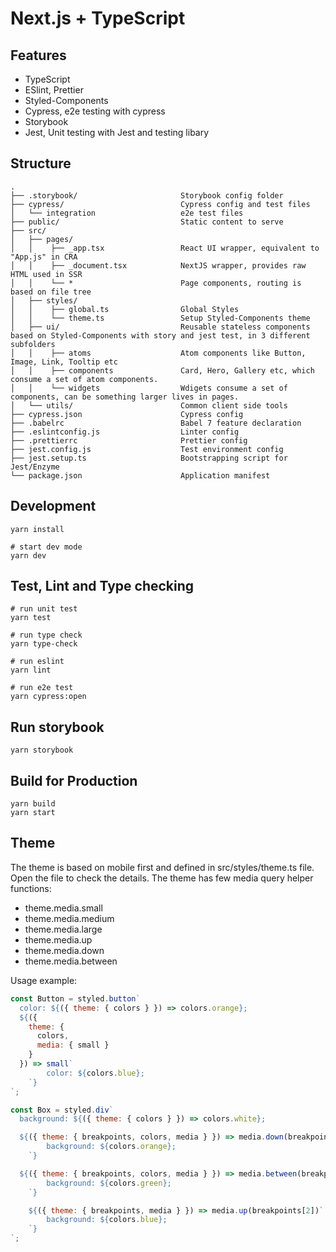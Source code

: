 # Next.js + TypeScript

## Features

- TypeScript
- ESlint, Prettier
- Styled-Components
- Cypress, e2e testing with cypress
- Storybook
- Jest, Unit testing with Jest and testing libary

## Structure

```raw
.
├── .storybook/                       Storybook config folder
├── cypress/                          Cypress config and test files
│   └── integration                   e2e test files
├── public/                           Static content to serve
├── src/
│   ├── pages/
│   │    ├── _app.tsx                 React UI wrapper, equivalent to "App.js" in CRA
│   │    ├── _document.tsx            NextJS wrapper, provides raw HTML used in SSR
│   │    └── *                        Page components, routing is based on file tree
│   ├── styles/
│   │    ├── global.ts                Global Styles
│   │    └── theme.ts                 Setup Styled-Components theme
│   ├── ui/                           Reusable stateless components based on Styled-Components with story and jest test, in 3 different subfolders
│   │    ├── atoms                    Atom components like Button, Image, Link, Tooltip etc
│   │    ├── components               Card, Hero, Gallery etc, which consume a set of atom components.
│   │    └── widgets                  Wdigets consume a set of components, can be something larger lives in pages.
│   └── utils/                        Common client side tools
├── cypress.json                      Cypress config
├── .babelrc                          Babel 7 feature declaration
├── .eslintconfig.js                  Linter config
├── .prettierrc                       Prettier config
├── jest.config.js                    Test environment config
├── jest.setup.ts                     Bootstrapping script for Jest/Enzyme
└── package.json                      Application manifest
```

## Development

```shell
yarn install

# start dev mode
yarn dev
```


## Test, Lint and Type checking

```shell
# run unit test
yarn test

# run type check
yarn type-check

# run eslint
yarn lint

# run e2e test
yarn cypress:open
```

## Run storybook

```
yarn storybook
```

## Build for Production

```shell
yarn build
yarn start
```

## Theme

The theme is based on mobile first and defined in src/styles/theme.ts file. Open the file to check the details. The theme has few media query helper functions:

- theme.media.small
- theme.media.medium
- theme.media.large
- theme.media.up
- theme.media.down
- theme.media.between

Usage example:

```javascript
const Button = styled.button`
  color: ${({ theme: { colors } }) => colors.orange};
  ${({
    theme: {
      colors,
      media: { small }
    }
  }) => small`
        color: ${colors.blue};
    `}
`;

const Box = styled.div`
  background: ${({ theme: { colors } }) => colors.white};

  ${({ theme: { breakpoints, colors, media } }) => media.down(breakpoints[1])`
        background: ${colors.orange};
    `}

  ${({ theme: { breakpoints, colors, media } }) => media.between(breakpoints[1], breakpoints[2])`
        background: ${colors.green};
    `}

    ${({ theme: { breakpoints, media } }) => media.up(breakpoints[2])`
        background: ${colors.blue};
    `}
`;
```